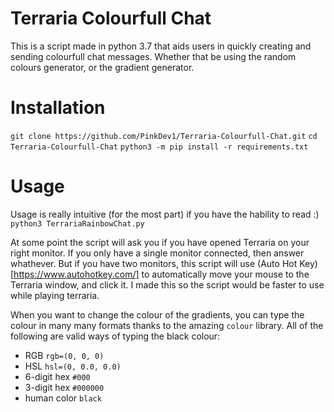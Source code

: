 # Terraria Colourfull Chat
This is a script made in python 3.7 that aids users in quickly creating and sending colourfull chat messages. Whether that be using the random colours generator, or the gradient generator.

# Installation
`git clone https://github.com/PinkDev1/Terraria-Colourfull-Chat.git`
`cd Terraria-Colourfull-Chat`
`python3 -m pip install -r requirements.txt`

# Usage
Usage is really intuitive (for the most part) if you have the hability to read :)
`python3 TerrariaRainbowChat.py`

At some point the script will ask you if you have opened Terraria on your right monitor. If you only have a single monitor connected, then answer whathever. But if you have two monitors, this script will use (Auto Hot Key)[https://www.autohotkey.com/] to automatically move your mouse to the Terraria window, and click it. I made this so the script would be faster to use while playing terraria. 

When you want to change the colour of the gradients, you can type the colour in many many formats thanks to the amazing `colour` library. All of the following are valid ways of typing the black colour:

* RGB `rgb=(0, 0, 0)`
* HSL `hsl=(0, 0.0, 0.0)`
* 6-digit hex `#000`
* 3-digit hex `#000000`
* human color `black`